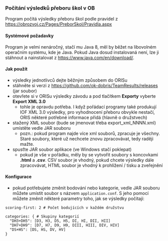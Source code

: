 ### Počítání výsledků přeboru škol v OB

Program počítá výsledky přeboru škol podle pravidel z https://obrozvoj.cz/Pages/PreborSkol/Pravidla.aspx

#### Systémové požadavky

Program je velmi nenáročný, stačí mu Java 8, měl by běžet na libovolném operačním systému, kde je Java. Pokud Java dosud instalovaná není, lze ji stáhnout a nainstalovat z https://www.java.com/en/download/.

#### Jak použít

- výsledky jednotlivců dejte běžným způsobem do ORISu
- stáhněte si verzi z https://github.com/ok-dobris/TeamResults/releases (jar soubor)
- otevřete si v ORISu výsledky závodu a pod tlačítkem **Exporty** vyberte **Export XML 3.0**
  - tohle je opravdu potřeba. I když pořádací programy také produkují IOF XML 3.0 výsledky, pro vyhodnocení přeboru
    obvykle nestačí, ORIS některé potřebné informace přidá (hlavně o družstvech)
- stažený XML soubor (bude se jmenovat třeba export_xml_NNNN.xml) umístěte vedle JAR souboru
  - pozn.: pokud program najde více xml souborů, zpracuje je všechny. Staré soubory, které už nechcete znovu
    zpracovávat, tedy raději mažte.
- spusťte JAR soubor aplikace (ve Windows stačí poklepat)
  - pokud je vše v pořádku, měly by se vytvořit soubory s koncovkami  **.html** a **.csv**. CSV soubor je vhodný,
    pokud chcete výsledky dále zpracovávat, HTML soubor je vhodný k prohlížení / tisku a zveřejnění

#### Konfigurace

- pokud potřebujete změnit bodování nebo kategorie, vedle JAR souboru můžete umístit soubor s názvem `application.conf`. S jeho pomocí můžete změnit některé parametry toho, jak se výsledky počítají:

```
scoring-first: 2 # Počet bodujících v každém družstvu

categories: { # Skupiny kategorií
  "DH3+DH5": [D3, H3, D5, H5, DI, HI, DII, HII]
  "DH7+DH9": [D7, H7, D9, H9, DIII, HIII, DIV, HIV]
  "DS+HS": [DS, HS, DV, HV]
}
```

